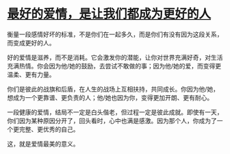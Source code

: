 # [最好的爱情，是让我们都成为更好的人](https://hoo.be/x-mitao)

衡量一段感情好坏的标准，不是你们在一起多久，而是你们有没有因为这段关系，而变成更好的人。

好的爱情是滋养，而不是消耗。它会激发你的潜能，让你对世界充满好奇，对生活充满热情。你会因为他/她的鼓励，去尝试不敢做的事；因为他/她的爱，而变得更温柔、更有力量。

你们是彼此的战旗和后盾，在人生的战场上互相扶持，共同成长。你因为他/她，想成为一个更靠谱、更负责的人；他/她也因为你，变得更加开朗、更有耐心。

一段健康的爱情，结局不一定是白头偕老，但过程一定是彼此成就。即使有一天，你们因为某种原因分开了，回头看时，心中也满是感激。因为那个人，你成为了一个更完整、更优秀的自己。

这，就是爱情最美的意义。
